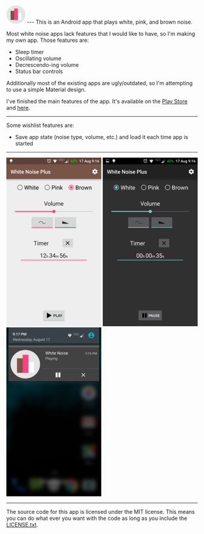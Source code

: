 <img src="/screenshots/icon1024.png" width="50">
---
This is an Android app that plays white, pink, and brown noise.

Most white noise apps lack features that I would like to have, so I'm making my own app. Those features are:
* Sleep timer
* Oscillating volume
* Decrescendo-ing volume
* Status bar controls

Additionally most of the existing apps are ugly/outdated, so I'm attempting to use a simple Material design.

I've finished the main features of the app. It's available on the [Play Store](https://play.google.com/store/apps/details?id=dalbers.com.noise "App Link") and [here](https://github.com/davidalbers/whitenoise/releases/tag/v1.8).

---
Some wishlist features are:
* Save app state (noise type, volume, etc.) and load it each time app is started

---
<img src="/screenshots/noiseScreenshot.png" width="250">
<img src="/screenshots/noiseScreenshotDark.png" width="250">
<img src="/screenshots/noiseNotification.png" width="250">

---
The source code for this app is licensed under the MIT license. This means you can do what ever you want with the code as long as you include the [LICENSE.txt](https://github.com/davidalbers/whitenoise/blob/master/LICENSE.txt "License Link").
